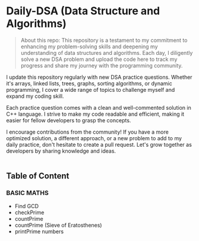 # Daily-DSA (Data Structure and Algorithms)

> About this repo:
This repository is a testament to my commitment to enhancing my problem-solving skills and deepening my understanding of data structures and algorithms. Each day, I diligently solve a new DSA problem and upload the code here to track my progress and share my journey with the programming community.


I update this repository regularly with new DSA practice questions. Whether it's arrays, linked lists, trees, graphs, sorting algorithms, or dynamic programming, I cover a wide range of topics to challenge myself and expand my coding skill.

Each practice question comes with a clean and well-commented solution in C++ language. I strive to make my code readable and efficient, making it easier for fellow developers to grasp the concepts.

I encourage contributions from the community! If you have a more optimized solution, a different approach, or a new problem to add to my daily practice, don't hesitate to create a pull request. Let's grow together as developers by sharing knowledge and ideas.</br></br>

<h2>Table of Content</h2>
<h3>BASIC MATHS</h3>
<ul>
  <li>
    Find GCD
  </li>
  <li>
    checkPrime
  </li>
  <li>
    countPrime
  </li>
  <li>
    countPrime (Sieve of Eratosthenes)
  </li>
  <li>
    printPrime numbers
  </li>
</ul>
